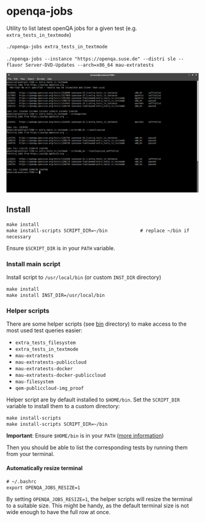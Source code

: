 # openqa-jobs

Utility to list latest openQA jobs for a given test (e.g. `extra_tests_in_textmode`)

    ./openqa-jobs extra_tests_in_textmode
    
    ./openqa-jobs --instance "https://openqa.suse.de" --distri sle --flavor Server-DVD-Updates --arch=x86_64 mau-extratests

![Demo picture](openqa-jobs.png)

## Install

    make install
    make install-scripts SCRIPT_DIR=~/bin            # replace ~/bin if necessary

Ensure `$SCRIPT_DIR` is in your `PATH` variable.

### Install main script

Install script to `/usr/local/bin` (or custom `INST_DIR` directory)

    make install
    make install INST_DIR=/usr/local/bin

### Helper scripts

There are some helper scripts (see [bin](bin) directory) to make access to the most used test queries easier:

* `extra_tests_filesystem`
* `extra_tests_in_textmode`
* `mau-extratests`
* `mau-extratests-publiccloud`
* `mau-extratests-docker`
* `mau-extratests-docker-publiccloud`
* `mau-filesystem`
* `qem-publiccloud-img_proof`

Helper script are by default installed to `$HOME/bin`. Set the `SCRIPT_DIR` variable to install them to a custom directory:

    make install-scripts
    make install-scripts SCRIPT_DIR=~/bin

**Important**: Ensure `$HOME/bin` is in your `PATH` ([more information](https://opensource.com/article/17/6/set-path-linux))

Then you should be able to list the corresponding tests by running them from your terminal.

#### Automatically resize terminal

    # ~/.bashrc
    export OPENQA_JOBS_RESIZE=1

By setting `OPENQA_JOBS_RESIZE=1`, the helper scripts will resize the terminal to a suitable size. This might be handy, as the default terminal size is not wide enough to have the full row at once.
